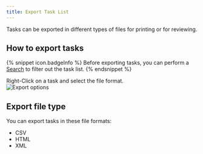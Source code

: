 ```yaml
---
title: Export Task List
---
```

Tasks can be exported in different types of files for printing or for reviewing. 

## How to export tasks 

{% snippet icon.badgeInfo %} 
Before exporting tasks, you can perform a [Search](/rdm/mac/commands/view/task-list/search/) to filter out the task list. 
{% endsnippet %}
 
Right-Click on a task and select the file format.  
![Export options](/img/en/rdm/mac/clip10357.png)

## Export file type 

You can export tasks in these file formats:  

* CSV 
* HTML 
* XML 

